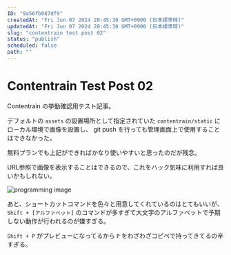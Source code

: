 ```yaml
---
ID: "9a56fb087df9"
createdAt: "Fri Jun 07 2024 20:45:30 GMT+0900 (日本標準時)"
updatedAt: "Fri Jun 07 2024 20:45:30 GMT+0900 (日本標準時)"
slug: "contentrain test post 02"
status: "publish"
scheduled: false
path: ""
---
```

# Contentrain Test Post 02

Contentrain の挙動確認用テスト記事。

デフォルトの `assets` の設置場所として指定されていた `contentrain/static` にローカル環境で画像を設置し、 git push を行っても管理画面上で使用することはできなかった。

無料プランでも上記ができればかなり使いやすいと思ったのだが残念。

URL参照で画像を表示することはできるので、これをハック気味に利用すれば良いかもしれない。

![programming image](https://images.unsplash.com/photo-1587620962725-abab7fe55159?q=80\&w=3862\&auto=format\&fit=crop\&ixlib=rb-4.0.3\&ixid=M3wxMjA3fDB8MHxwaG90by1wYWdlfHx8fGVufDB8fHx8fA%3D%3D "programming image")

あと、ショートカットコマンドを色々と用意してくれているのはとてもいいが、 `Shift + [アルファベット]` のコマンドが多すぎて大文字のアルファベットで予期しない動作が行われるのが嫌すぎる。

`Shift + P` がプレビューになってるから `P` をわざわざコピペで持ってきてるの辛すぎる。